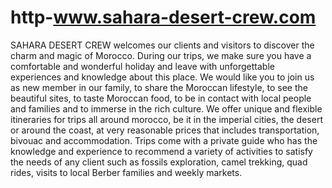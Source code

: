 # http-www.sahara-desert-crew.com
SAHARA DESERT CREW welcomes our clients and visitors to discover the charm and magic of Morocco. During our trips, we make sure you have a comfortable and wonderful holiday and leave with unforgettable experiences and knowledge about this place. We would like you to join us as new member in our family, to share the Moroccan lifestyle, to see the beautiful sites, to taste Moroccan food, to be in contact with local people and families and to immerse in the rich culture.  We offer unique and flexible itineraries for trips all around morocco, be it in the imperial cities, the desert or around the coast, at very reasonable prices that includes transportation, bivouac and accommodation. Trips come with a private guide who has the knowledge and experience to recommend a variety of activities to satisfy the needs of any client such as fossils exploration, camel trekking, quad rides, visits to local Berber families and weekly markets.
